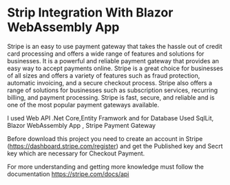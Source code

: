 # Strip Integration With Blazor WebAssembly App
Stripe is an easy to use payment gateway that takes the hassle out of credit card processing and offers a wide range of features and solutions for businesses. It is a powerful and reliable payment gateway that provides an easy way to accept payments online. Stripe is a great choice for businesses of all sizes and offers a variety of features such as fraud protection, automatic invoicing, and a secure checkout process. Stripe also offers a range of solutions for businesses such as subscription services, recurring billing, and payment processing. Stripe is fast, secure, and reliable and is one of the most popular payment gateways available.



I used Web API .Net Core,Entity Framwork and for Database Used SqlLit, Blazor WebAssembly App , Stripe Payment Gateway
 
Before download this project you need to create an account in Stripe (https://dashboard.stripe.com/register) and get the Published key and Secrt key which are necessary for Checkout Payment.

For more understanding and getting more knowledge must follow the documentation https://stripe.com/docs/api
